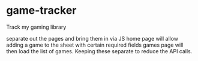 # game-tracker
Track my gaming library

separate out the pages and bring them in via JS
home page will allow adding a game to the sheet with certain required fields
games page will then load the list of games.
Keeping these separate to reduce the API calls.